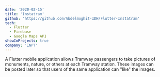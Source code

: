 ```yaml
---
date: '2020-02-15'
title: 'Instatram'
github: 'https://github.com/Abdelmoghit-IDH/Flutter-Instatram'
tech:
  - Flutter
  - Firebase
  - Google Maps API
showInProjects: true
company: 'INPT'
---
```


A Flutter mobile application allows Tramway passengers to take pictures of monuments, nature, or others at each Tramway station. These images can be posted later so that users of the same application can "like" the images.
